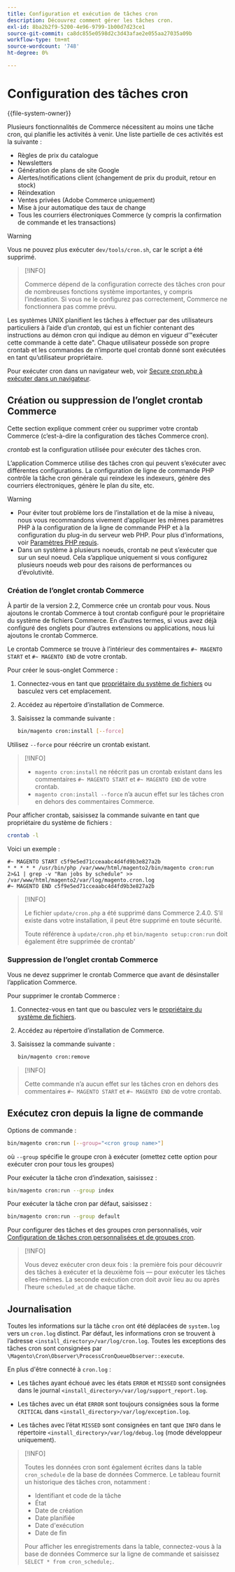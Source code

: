 ```yaml
---
title: Configuration et exécution de tâches cron
description: Découvrez comment gérer les tâches cron.
exl-id: 8ba2b2f9-5200-4e96-9799-1b00d7d23ce1
source-git-commit: ca8dc855e0598d2c3d43afae2e055aa27035a09b
workflow-type: tm+mt
source-wordcount: '748'
ht-degree: 0%

---
```


# Configuration des tâches cron

{{file-system-owner}}

Plusieurs fonctionnalités de Commerce nécessitent au moins une tâche cron, qui planifie les activités à venir. Une liste partielle de ces activités est la suivante :

- Règles de prix du catalogue
- Newsletters
- Génération de plans de site Google
- Alertes/notifications client (changement de prix du produit, retour en stock)
- Réindexation
- Ventes privées (Adobe Commerce uniquement)
- Mise à jour automatique des taux de change
- Tous les courriers électroniques Commerce (y compris la confirmation de commande et les transactions)

>[!WARNING]
>
>Vous ne pouvez plus exécuter `dev/tools/cron.sh`, car le script a été supprimé.

>[!INFO]
>
>Commerce dépend de la configuration correcte des tâches cron pour de nombreuses fonctions système importantes, y compris l’indexation. Si vous ne le configurez pas correctement, Commerce ne fonctionnera pas comme prévu.

Les systèmes UNIX planifient les tâches à effectuer par des utilisateurs particuliers à l’aide d’un _crontab_, qui est un fichier contenant des instructions au démon cron qui indique au démon en vigueur d’&quot;exécuter cette commande à cette date&quot;. Chaque utilisateur possède son propre crontab et les commandes de n’importe quel crontab donné sont exécutées en tant qu’utilisateur propriétaire.

Pour exécuter cron dans un navigateur web, voir [Secure cron.php à exécuter dans un navigateur](../security/secure-cron-php.md).

## Création ou suppression de l’onglet crontab Commerce

Cette section explique comment créer ou supprimer votre crontab Commerce (c’est-à-dire la configuration des tâches Commerce cron).

_crontab_ est la configuration utilisée pour exécuter des tâches cron.

L’application Commerce utilise des tâches cron qui peuvent s’exécuter avec différentes configurations. La configuration de ligne de commande PHP contrôle la tâche cron générale qui reindexe les indexeurs, génère des courriers électroniques, génère le plan du site, etc.

>[!WARNING]
>
>- Pour éviter tout problème lors de l’installation et de la mise à niveau, nous vous recommandons vivement d’appliquer les mêmes paramètres PHP à la configuration de la ligne de commande PHP et à la configuration du plug-in du serveur web PHP. Pour plus d’informations, voir [Paramètres PHP requis](../../installation/prerequisites/php-settings.md).
>- Dans un système à plusieurs noeuds, crontab ne peut s’exécuter que sur un seul noeud. Cela s’applique uniquement si vous configurez plusieurs noeuds web pour des raisons de performances ou d’évolutivité.

### Création de l’onglet crontab Commerce

À partir de la version 2.2, Commerce crée un crontab pour vous. Nous ajoutons le crontab Commerce à tout crontab configuré pour le propriétaire du système de fichiers Commerce. En d’autres termes, si vous avez déjà configuré des onglets pour d’autres extensions ou applications, nous lui ajoutons le crontab Commerce.

Le crontab Commerce se trouve à l’intérieur des commentaires `#~ MAGENTO START` et `#~ MAGENTO END` de votre crontab.

Pour créer le sous-onglet Commerce :

1. Connectez-vous en tant que [propriétaire du système de fichiers](../../installation/prerequisites/file-system/overview.md) ou basculez vers cet emplacement.
1. Accédez au répertoire d’installation de Commerce.
1. Saisissez la commande suivante :

   ```bash
   bin/magento cron:install [--force]
   ```

Utilisez `--force` pour réécrire un crontab existant.

>[!INFO]
>
>- `magento cron:install` ne réécrit pas un crontab existant dans les commentaires `#~ MAGENTO START` et `#~ MAGENTO END` de votre crontab.
>- `magento cron:install --force` n’a aucun effet sur les tâches cron en dehors des commentaires Commerce.

Pour afficher crontab, saisissez la commande suivante en tant que propriétaire du système de fichiers :

```bash
crontab -l
```

Voici un exemple :

```
#~ MAGENTO START c5f9e5ed71cceaabc4d4fd9b3e827a2b
* * * * * /usr/bin/php /var/www/html/magento2/bin/magento cron:run 2>&1 | grep -v "Ran jobs by schedule" >> /var/www/html/magento2/var/log/magento.cron.log
#~ MAGENTO END c5f9e5ed71cceaabc4d4fd9b3e827a2b
```

>[!INFO]
>
>Le fichier `update/cron.php` a été supprimé dans Commerce 2.4.0. S’il existe dans votre installation, il peut être supprimé en toute sécurité.
>
>Toute référence à `update/cron.php` et `bin/magento setup:cron:run` doit également être supprimée de crontab&#39;

### Suppression de l’onglet crontab Commerce

Vous ne devez supprimer le crontab Commerce que avant de désinstaller l’application Commerce.

Pour supprimer le crontab Commerce :

1. Connectez-vous en tant que ou basculez vers le [propriétaire du système de fichiers](../../installation/prerequisites/file-system/overview.md).
1. Accédez au répertoire d’installation de Commerce.
1. Saisissez la commande suivante :

   ```bash
   bin/magento cron:remove
   ```

>[!INFO]
>
>Cette commande n’a aucun effet sur les tâches cron en dehors des commentaires `#~ MAGENTO START` et `#~ MAGENTO END` de votre crontab.

## Exécutez cron depuis la ligne de commande

Options de commande :

```bash
bin/magento cron:run [--group="<cron group name>"]
```

où `--group` spécifie le groupe cron à exécuter (omettez cette option pour exécuter cron pour tous les groupes)

Pour exécuter la tâche cron d’indexation, saisissez :

```bash
bin/magento cron:run --group index
```

Pour exécuter la tâche cron par défaut, saisissez :

```bash
bin/magento cron:run --group default
```

Pour configurer des tâches et des groupes cron personnalisés, voir [Configuration de tâches cron personnalisées et de groupes cron](../cron/custom-cron.md).

>[!INFO]
>
>Vous devez exécuter cron deux fois : la première fois pour découvrir des tâches à exécuter et la deuxième fois — pour exécuter les tâches elles-mêmes. La seconde exécution cron doit avoir lieu au ou après l’heure `scheduled_at` de chaque tâche.

## Journalisation

Toutes les informations sur la tâche `cron` ont été déplacées de `system.log` vers un `cron.log` distinct.
Par défaut, les informations cron se trouvent à l’adresse `<install_directory>/var/log/cron.log`.
Toutes les exceptions des tâches cron sont consignées par `\Magento\Cron\Observer\ProcessCronQueueObserver::execute`.

En plus d&#39;être connecté à `cron.log` :

- Les tâches ayant échoué avec les états `ERROR` et `MISSED` sont consignées dans le journal `<install_directory>/var/log/support_report.log`.

- Les tâches avec un état `ERROR` sont toujours consignées sous la forme `CRITICAL` dans `<install_directory>/var/log/exception.log`.

- Les tâches avec l’état `MISSED` sont consignées en tant que `INFO` dans le répertoire `<install_directory>/var/log/debug.log` (mode développeur uniquement).

>[!INFO]
>
>Toutes les données cron sont également écrites dans la table `cron_schedule` de la base de données Commerce. Le tableau fournit un historique des tâches cron, notamment :
>
>- Identifiant et code de la tâche
>- État
>- Date de création
>- Date planifiée
>- Date d&#39;exécution
>- Date de fin
>
>Pour afficher les enregistrements dans la table, connectez-vous à la base de données Commerce sur la ligne de commande et saisissez `SELECT * from cron_schedule;`.
